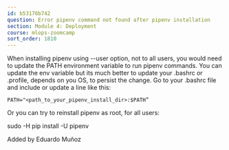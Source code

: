 ```yaml
---
id: b53176b742
question: Error pipenv command not found after pipenv installation
section: Module 4: Deployment
course: mlops-zoomcamp
sort_order: 1810
---
```


When installing pipenv using --user option, not to all users, you would need to update the PATH environment variable to run pipenv commands. 
You can update the env variable but its much better to update your .bashrc or .profile, depends on you OS, to persist the change. Go to your .bashrc file and include or update a line like this:

`PATH="<path_to_your_pipenv_install_dir>:$PATH”`

Or you can try to reinstall pipenv as root, for all users:

sudo -H pip install -U pipenv

Added by Eduardo Muñoz

